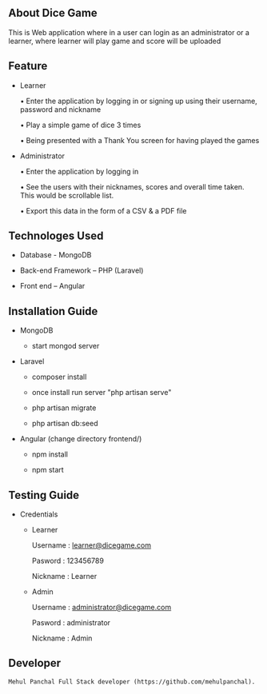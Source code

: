 ## About Dice Game

This is Web application where in a user can login as an administrator or a learner, where learner will play game and score will be uploaded

## Feature

- Learner 

	• 	Enter the application by logging in or signing up using their username, password  and nickname 

	• 	Play a simple game of dice 3 times 

	• 	Being presented with a Thank You screen for having played the games 

- Administrator 

	• 	Enter the application by logging in 

	• 	See the users with their nicknames, scores and overall time taken. This would be  scrollable list. 

	• 	Export this data in the form of a CSV & a PDF file

## Technologes Used

- Database - MongoDB 

- Back-end Framework – PHP (Laravel)

- Front end – Angular


## Installation Guide

- MongoDB

	- start mongod server

- Laravel 

	- composer install

	- once install run server "php artisan serve"	

	- php artisan migrate

	- php artisan db:seed	


- Angular (change directory frontend/)

	- npm install

	- npm start


## Testing Guide

- Credentials

	- Learner

		Username : learner@dicegame.com

		Pasword : 123456789

		Nickname : Learner

	- Admin 

		Username : administrator@dicegame.com

		Pasword : administrator

		Nickname : Admin

## Developer
	
	Mehul Panchal Full Stack developer (https://github.com/mehulpanchal).

